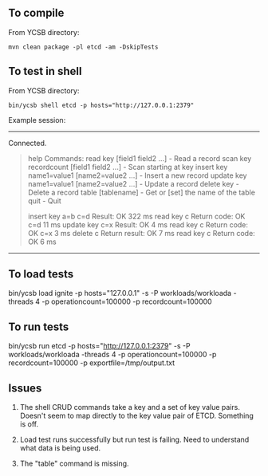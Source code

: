 ## To compile

From YCSB directory:

	mvn clean package -pl etcd -am -DskipTests

## To test in shell

From YCSB directory:
	
	bin/ycsb shell etcd -p hosts="http://127.0.0.1:2379"

Example session:

----------------------
Connected.
> help
Commands:
  read key [field1 field2 ...] - Read a record
  scan key recordcount [field1 field2 ...] - Scan starting at key
  insert key name1=value1 [name2=value2 ...] - Insert a new record
  update key name1=value1 [name2=value2 ...] - Update a record
  delete key - Delete a record
  table [tablename] - Get or [set] the name of the table
  quit - Quit
>
> insert key a=b c=d
Result: OK
322 ms
> read key c
Return code: OK
c=d
11 ms
> update key c=x
Result: OK
4 ms
> read key c
Return code: OK
c=x
3 ms
> delete c
Return result: OK
7 ms
> read key c
Return code: OK
6 ms
----------------------

## To load tests

bin/ycsb load ignite -p hosts="127.0.0.1" -s -P workloads/workloada -threads 4 -p operationcount=100000 -p recordcount=100000

## To run tests

bin/ycsb run etcd -p hosts="http://127.0.0.1:2379" -s -P workloads/workloada -threads 4 -p operationcount=100000 -p recordcount=100000 -p exportfile=/tmp/output.txt


## Issues

1. The shell CRUD commands take a key and a set of key value pairs. Doesn't seem to map directly to the key value pair of ETCD. Something is off.

2. Load test runs successfully but run test is failing. Need to understand what data is being used.

3. The "table" command is missing. 

